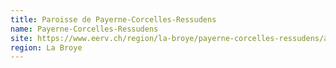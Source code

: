 ```yaml
---
title: Paroisse de Payerne-Corcelles-Ressudens
name: Payerne-Corcelles-Ressudens
site: https://www.eerv.ch/region/la-broye/payerne-corcelles-ressudens/accueil/
region: La Broye
---
```

